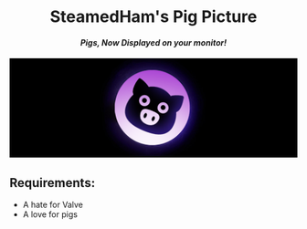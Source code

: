 <h1 align="center">SteamedHam's Pig Picture</h1>
<h4 align="center"><i>Pigs, Now Displayed on your monitor!</i><h4>
<p align="center">
    <img src="img/example.png">
</p>
<h2>Requirements:</h2>
<ul>
    <li>A hate for Valve</li>
    <li>A love for pigs</li>
</ul>
<h1></h1>